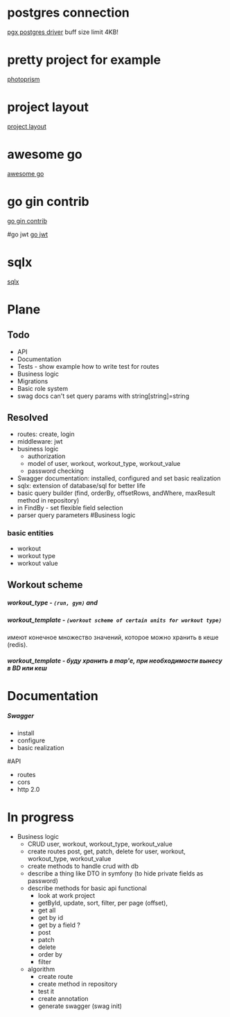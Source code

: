 
# postgres connection
[pgx postgres driver](https://habr.com/ru/company/oleg-bunin/blog/461935/)
    buff size limit 4KB!
    
# pretty project for example
[photoprism](https://github.com/photoprism/photoprism)

# project layout
[project layout](https://github.com/golang-standards/project-layout)

# awesome go
[awesome go](https://awesome-go.com/)

# go gin contrib
[go gin contrib](https://github.com/gin-gonic/contrib)

#go jwt 
[go jwt](https://github.com/appleboy/gin-jwt) 

# sqlx
[sqlx](https://github.com/jmoiron/sqlx)
# Plane
## Todo 	
- API
- Documentation
- Tests - show example how to write test for routes
- Business logic
- Migrations
- Basic role system
- swag docs can't set query params with string\[string]=string

## Resolved
- routes: create, login
- middleware: jwt
- business logic
    - authorization
    - model of user, workout, workout_type, workout_value
    - password checking
- Swagger documentation: installed, configured and set basic realization
- sqlx: extension of database/sql for better life
- basic query builder (find, orderBy, offsetRows, andWhere, maxResult method in repository)
- in FindBy - set flexible field selection
- parser query parameters
#Business logic
### basic entities
 - workout
 - workout type
 - workout value
## Workout scheme
##### workout_type - `(run, gym)` and
##### workout_template - `(workout scheme of certain units for workout type)`
имеют конечное множество значений, которое можно хранить в кеше (redis).
##### workout_template - буду хранить в map'е, при необходимости вынесу в BD или кеш

# Documentation
##### Swagger
 - install
 - configure
 - basic realization
 
#API
 - routes
 - cors
 - http 2.0
 
# In progress
 - Business logic
    - CRUD user, workout, workout_type, workout_value
    - create routes post, get, patch, delete for user, workout, workout_type, workout_value
    - create methods to handle crud with db
    - describe a thing like DTO in symfony (to hide private fields as password)
    - describe methods for basic api functional 
        - look at work project
        - getById, update, sort, filter, per page (offset),        
        - get all
        - get by id
        - get by a field ?
        - post
        - patch
        - delete
        - order by
        - filter
    - algorithm
        - create route
        - create method in repository
        - test it
        - create annotation
        - generate swagger (swag init)